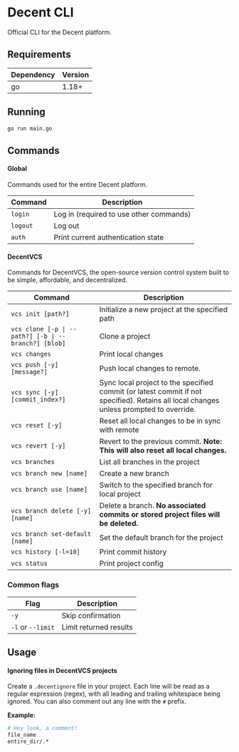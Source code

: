 # Decent CLI

Official CLI for the Decent platform.

## Requirements

| Dependency | Version |
| ---------- | ------- |
| go         | 1.18+   |

## Running

```sh
go run main.go
```

## Commands

#### Global

Commands used for the entire Decent platform.

| Command  | Description                             |
| -------- | --------------------------------------- |
| `login`  | Log in (required to use other commands) |
| `logout` | Log out                                 |
| `auth`   | Print current authentication state      |

#### DecentVCS

Commands for DecentVCS, the open-source version control system built to be simple, affordable, and decentralized.

| Command                                              | Description                                                                                                                            |
| ---------------------------------------------------- | -------------------------------------------------------------------------------------------------------------------------------------- |
| `vcs init [path?]`                                   | Initialize a new project at the specified path                                                                                         |
| `vcs clone [-p \| --path?] [-b \| --branch?] [blob]` | Clone a project                                                                                                                        |
| `vcs changes`                                        | Print local changes                                                                                                                    |
| `vcs push [-y] [message?]`                           | Push local changes to remote.                                                                                                          |
| `vcs sync [-y] [commit_index?]`                      | Sync local project to the specified commit (or latest commit if not specified). Retains all local changes unless prompted to override. |
| `vcs reset [-y]`                                     | Reset all local changes to be in sync with remote                                                                                      |
| `vcs revert [-y]`                                    | Revert to the previous commit. **Note: This will also reset all local changes.**                                                       |
| `vcs branches`                                       | List all branches in the project                                                                                                       |
| `vcs branch new [name]`                              | Create a new branch                                                                                                                    |
| `vcs branch use [name]`                              | Switch to the specified branch for local project                                                                                       |
| `vcs branch delete [-y] [name]`                      | Delete a branch. **No associated commits or stored project files will be deleted.**                                                    |
| `vcs branch set-default [name]`                      | Set the default branch for the project                                                                                                 |
| `vcs history [-l=10]`                                | Print commit history                                                                                                                   |
| `vcs status`                                         | Print project config                                                                                                                   |

### Common flags

| Flag              | Description            |
| ----------------- | ---------------------- |
| `-y`              | Skip confirmation      |
| `-l` or `--limit` | Limit returned results |

## Usage

#### Ignoring files in DecentVCS projects

Create a `.decentignore` file in your project. Each line will be read as a regular expression (regex),
with all leading and trailing whitespace being ignored. You can also comment out any line with the
`#` prefix.

**Example:**

```sh
# Hey look, a comment!
file_name
entire_dir/.*
```
